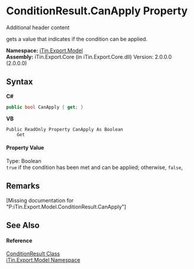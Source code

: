 # ConditionResult.CanApply Property 
Additional header content 

gets a value that indicates if the condition can be applied.

**Namespace:**&nbsp;<a href="N_iTin_Export_Model">iTin.Export.Model</a><br />**Assembly:**&nbsp;iTin.Export.Core (in iTin.Export.Core.dll) Version: 2.0.0.0 (2.0.0.0)

## Syntax

**C#**<br />
``` C#
public bool CanApply { get; }
```

**VB**<br />
``` VB
Public ReadOnly Property CanApply As Boolean
	Get
```


#### Property Value
Type: Boolean<br />`true` if the condition has been met and can be applied; otherwise, `false`,

## Remarks
\[Missing <remarks> documentation for "P:iTin.Export.Model.ConditionResult.CanApply"\]

## See Also


#### Reference
<a href="T_iTin_Export_Model_ConditionResult">ConditionResult Class</a><br /><a href="N_iTin_Export_Model">iTin.Export.Model Namespace</a><br />